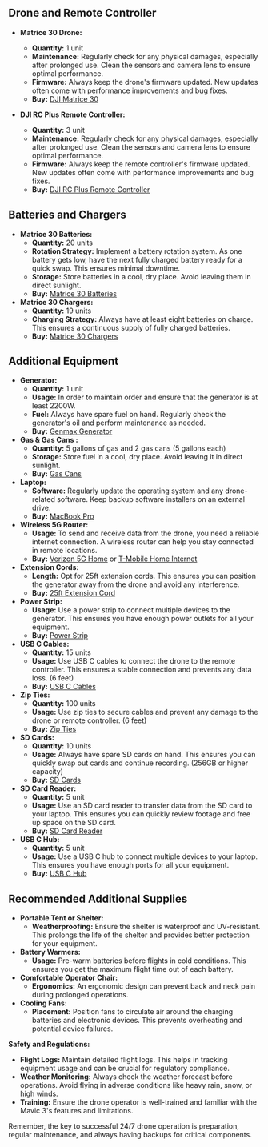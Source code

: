 ## Drone and Remote Controller

- **Matrice 30 Drone:**

  - **Quantity:** 1 unit
  - **Maintenance:** Regularly check for any physical damages, especially after prolonged use. Clean the sensors and camera lens to ensure optimal performance.
  - **Firmware:** Always keep the drone's firmware updated. New updates often come with performance improvements and bug fixes.
  - **Buy:** [DJI Matrice 30](https://enterprise.dji.com/matrice-30)

- **DJI RC Plus Remote Controller:**
  - **Quantity:** 3 unit
  - **Maintenance:** Regularly check for any physical damages, especially after prolonged use. Clean the sensors and camera lens to ensure optimal performance.
  - **Firmware:** Always keep the remote controller's firmware updated. New updates often come with performance improvements and bug fixes.
  - **Buy:** [DJI RC Plus Remote Controller](https://enterprise.dji.com/matrice-30)

## Batteries and Chargers

- **Matrice 30 Batteries:**
  - **Quantity:** 20 units
  - **Rotation Strategy:** Implement a battery rotation system. As one battery gets low, have the next fully charged battery ready for a quick swap. This ensures minimal downtime.
  - **Storage:** Store batteries in a cool, dry place. Avoid leaving them in direct sunlight.
  - **Buy:** [Matrice 30 Batteries](https://store.dji.com/product/matrice-30-intelligent-flight-battery)
- **Matrice 30 Chargers:**
  - **Quantity:** 19 units
  - **Charging Strategy:** Always have at least eight batteries on charge. This ensures a continuous supply of fully charged batteries.
  - **Buy:** [Matrice 30 Chargers]()

## Additional Equipment

- **Generator:**
  - **Quantity:** 1 unit
  - **Usage:** In order to maintain order and ensure that the generator is at least 2200W.
  - **Fuel:** Always have spare fuel on hand. Regularly check the generator's oil and perform maintenance as needed.
  - **Buy:** [Genmax Generator](https://www.amazon.com/dp/B099JZXBPW)
- **Gas & Gas Cans :**
  - **Quantity:** 5 gallons of gas and 2 gas cans (5 gallons each)
  - **Storage:** Store fuel in a cool, dry place. Avoid leaving it in direct sunlight.
  - **Buy:** [Gas Cans](https://www.amazon.com/dp/B08W7VY3BP)
- **Laptop:**
  - **Software:** Regularly update the operating system and any drone-related software. Keep backup software installers on an external drive.
  - **Buy:** [MacBook Pro](https://www.apple.com/macbook-pro)
- **Wireless 5G Router:**
  - **Usage:** To send and receive data from the drone, you need a reliable internet connection. A wireless router can help you stay connected in remote locations.
  - **Buy:** [Verizon 5G Home](https://www.verizon.com/home/internet/5g/) or [T-Mobile Home Internet](https://www.t-mobile.com/home-internet)
- **Extension Cords:**
  - **Length:** Opt for 25ft extension cords. This ensures you can position the generator away from the drone and avoid any interference.
  - **Buy:** [25ft Extension Cord](https://www.amazon.com/dp/B075BCD1LP)
- **Power Strip:**
  - **Usage:** Use a power strip to connect multiple devices to the generator. This ensures you have enough power outlets for all your equipment.
  - **Buy:** [Power Strip](https://www.amazon.com/dp/B07GPF72BZ)
- **USB C Cables:**
  - **Quantity:** 15 units
  - **Usage:** Use USB C cables to connect the drone to the remote controller. This ensures a stable connection and prevents any data loss. (6 feet)
  - **Buy:** [USB C Cables]()
- **Zip Ties:**
  - **Quantity:** 100 units
  - **Usage:** Use zip ties to secure cables and prevent any damage to the drone or remote controller. (6 feet)
  - **Buy:** [Zip Ties]()
- **SD Cards:**
  - **Quantity:** 10 units
  - **Usage:** Always have spare SD cards on hand. This ensures you can quickly swap out cards and continue recording. (256GB or higher capacity)
  - **Buy:** [SD Cards]()
- **SD Card Reader:**
  - **Quantity:** 5 unit
  - **Usage:** Use an SD card reader to transfer data from the SD card to your laptop. This ensures you can quickly review footage and free up space on the SD card.
  - **Buy:** [SD Card Reader]()
- **USB C Hub:**
  - **Quantity:** 5 unit
  - **Usage:** Use a USB C hub to connect multiple devices to your laptop. This ensures you have enough ports for all your equipment.
  - **Buy:** [USB C Hub]()

## Recommended Additional Supplies

- **Portable Tent or Shelter:**
  - **Weatherproofing:** Ensure the shelter is waterproof and UV-resistant. This prolongs the life of the shelter and provides better protection for your equipment.
- **Battery Warmers:**
  - **Usage:** Pre-warm batteries before flights in cold conditions. This ensures you get the maximum flight time out of each battery.
- **Comfortable Operator Chair:**
  - **Ergonomics:** An ergonomic design can prevent back and neck pain during prolonged operations.
- **Cooling Fans:**
  - **Placement:** Position fans to circulate air around the charging batteries and electronic devices. This prevents overheating and potential device failures.

**Safety and Regulations:**

- **Flight Logs:** Maintain detailed flight logs. This helps in tracking equipment usage and can be crucial for regulatory compliance.
- **Weather Monitoring:** Always check the weather forecast before operations. Avoid flying in adverse conditions like heavy rain, snow, or high winds.
- **Training:** Ensure the drone operator is well-trained and familiar with the Mavic 3's features and limitations.

Remember, the key to successful 24/7 drone operation is preparation, regular maintenance, and always having backups for critical components.
